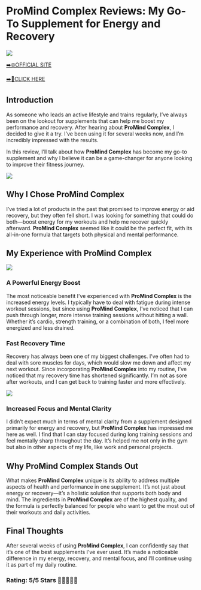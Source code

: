 # **ProMind Complex Reviews**: My Go-To Supplement for Energy and Recovery

[![](https://static.vecteezy.com/system/resources/thumbnails/019/896/014/small/buy-now-gradient-button-with-cart-symbol-buy-now-illustration-png.png)](https://edetoop.top/lander/sugarpreland-1/promindcomplex.html) 

[➡️🌐OFFICIAL SITE](https://edetoop.top/lander/sugarpreland-1/promindcomplex.html) 

[➡️🔗CLICK HERE](https://edetoop.top/lander/sugarpreland-1/promindcomplex.html) 


## Introduction

As someone who leads an active lifestyle and trains regularly, I’ve always been on the lookout for supplements that can help me boost my performance and recovery. After hearing about **ProMind Complex**, I decided to give it a try. I’ve been using it for several weeks now, and I’m incredibly impressed with the results.

In this review, I’ll talk about how **ProMind Complex** has become my go-to supplement and why I believe it can be a game-changer for anyone looking to improve their fitness journey.

[![](https://wallpapers.com/images/hd/red-order-now-button-udg4jcj4arvn8b0n-2.png)](https://edetoop.top/lander/sugarpreland-1/promindcomplex.html)  

## Why I Chose **ProMind Complex**

I’ve tried a lot of products in the past that promised to improve energy or aid recovery, but they often fell short. I was looking for something that could do both—boost energy for my workouts and help me recover quickly afterward. **ProMind Complex** seemed like it could be the perfect fit, with its all-in-one formula that targets both physical and mental performance.

## My Experience with **ProMind Complex**

[![](https://static.vecteezy.com/system/resources/thumbnails/019/896/014/small/buy-now-gradient-button-with-cart-symbol-buy-now-illustration-png.png)](https://edetoop.top/lander/sugarpreland-1/promindcomplex.html)

### A Powerful Energy Boost

The most noticeable benefit I’ve experienced with **ProMind Complex** is the increased energy levels. I typically have to deal with fatigue during intense workout sessions, but since using **ProMind Complex**, I’ve noticed that I can push through longer, more intense training sessions without hitting a wall. Whether it’s cardio, strength training, or a combination of both, I feel more energized and less drained.

### Fast Recovery Time

Recovery has always been one of my biggest challenges. I’ve often had to deal with sore muscles for days, which would slow me down and affect my next workout. Since incorporating **ProMind Complex** into my routine, I’ve noticed that my recovery time has shortened significantly. I’m not as sore after workouts, and I can get back to training faster and more effectively.

[![](https://wallpapers.com/images/hd/red-order-now-button-udg4jcj4arvn8b0n-2.png)](https://edetoop.top/lander/sugarpreland-1/promindcomplex.html)  

### Increased Focus and Mental Clarity

I didn’t expect much in terms of mental clarity from a supplement designed primarily for energy and recovery, but **ProMind Complex** has impressed me here as well. I find that I can stay focused during long training sessions and feel mentally sharp throughout the day. It’s helped me not only in the gym but also in other aspects of my life, like work and personal projects.

## Why **ProMind Complex** Stands Out

What makes **ProMind Complex** unique is its ability to address multiple aspects of health and performance in one supplement. It’s not just about energy or recovery—it’s a holistic solution that supports both body and mind. The ingredients in **ProMind Complex** are of the highest quality, and the formula is perfectly balanced for people who want to get the most out of their workouts and daily activities.

## Final Thoughts

After several weeks of using **ProMind Complex**, I can confidently say that it’s one of the best supplements I’ve ever used. It’s made a noticeable difference in my energy, recovery, and mental focus, and I’ll continue using it as part of my daily routine.

### Rating: 5/5 Stars 🌟🌟🌟🌟🌟
